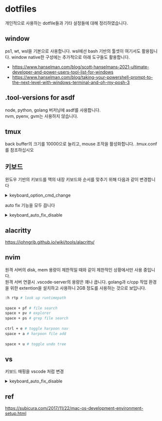 # dotfiles

개인적으로 사용하는 dotfile들과 기타 설정들에 대해 정리하였습니다.

## window

ps1, wt, wsl을 기본으로 사용합니다. 
wsl에선 bash 기반의 툴셋이 여기서도 활용됩니다.
window native한 구성에는 추가적으로 아래 도구들도 활용합니다.

- https://www.hanselman.com/blog/scott-hanselmans-2021-ultimate-developer-and-power-users-tool-list-for-windows
- https://www.hanselman.com/blog/taking-your-powershell-prompt-to-the-next-level-with-windows-terminal-and-oh-my-posh-3

## .tool-versions for asdf

node, python, golang 버저닝에 asdf를 사용합니다.  
nvm, pyenv, gvm는 사용하지 않습니다.



## tmux

back buffer의 크기를 10000으로 늘리고, mouse 조작을 활성화합니다.
.tmux.conf를 참조하십시오

## 키보드

윈도우 기반의 키보드를 맥의 내장 키보드와 순서를 맞추기 위해 다음과 같이 변경합니다

<details>
<summary>keyboard_option_cmd_change</summary>
<center>
    <img src="./img/keyboard_option_cmd_change.png" />
</center>
</details>

auto fix 기능을 모두 끕니다

<details>
<summary>keyboard_auto_fix_disable</summary>
<center>
    <img src="./img/keyboard_auto_fix_disable.png" />
</center>
</details>

## alacritty

https://johngrib.github.io/wiki/tools/alacritty/

## nvim

원격 서버의 disk, mem 용량이 제한적일 때와 같이 제한적인 상황에서만 사용 중입니다.  
원격 서버 연결시 .vscode-server의 용량은 꽤나 큽니다. golang과 c/cpp 작업 환경을 위한 extention을 설치하고 사용하니 2GB 정도를 사용하는 것으로 보입니다.

```bash
:h rtp # look up runtimepath

space + pf # file search
space + pv # explorer
space + ps # grep file search

ctrl + e # toggle harpoon nav
space + a # harpoon file add

space + u # toggle undo tree
```

## vs

키보드 매핑을 vscode 처럼 변경

<details>
<summary>keyboard_auto_fix_disable</summary>
<center>
    <img src="./img/vs_keyboard.png" />
</center>

</details>

## ref

https://subicura.com/2017/11/22/mac-os-development-environment-setup.html
